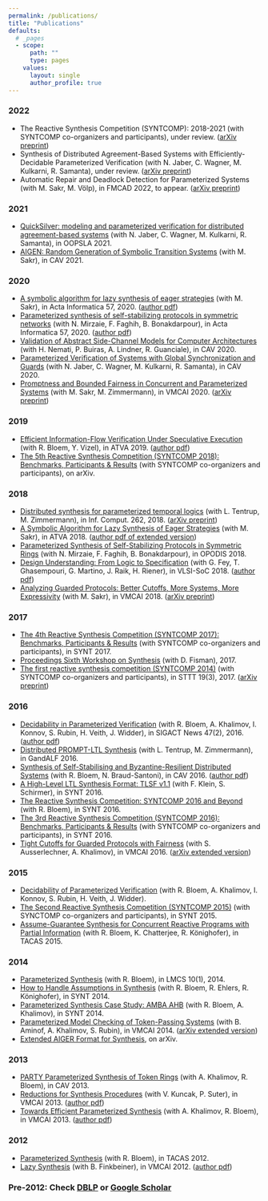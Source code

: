 ```yaml
---
permalink: /publications/
title: "Publications"
defaults:
  # _pages
  - scope:
      path: ""
      type: pages
    values:
      layout: single
      author_profile: true
---
```


### 2022
* The Reactive Synthesis Competition (SYNTCOMP): 2018-2021 (with SYNTCOMP co-organizers and participants), under review. ([arXiv preprint](https://doi.org/10.48550/arXiv.2206.00251))
* Synthesis of Distributed Agreement-Based Systems with Efficiently-Decidable Parameterized Verification (with N. Jaber, C. Wagner, M. Kulkarni, R. Samanta), under review. ([arXiv preprint](https://doi.org/10.48550/arXiv.2208.12400))
* Automatic Repair and Deadlock Detection for Parameterized Systems (with M. Sakr, M. Völp), in FMCAD 2022, to appear. ([arXiv preprint](https://arxiv.org/abs/2111.03322))

### 2021
* [QuickSilver: modeling and parameterized verification for distributed agreement-based systems](https://dl.acm.org/doi/10.1145/3485534) (with N. Jaber, C. Wagner, M. Kulkarni, R. Samanta), in OOPSLA 2021.
* [AIGEN: Random Generation of Symbolic Transition Systems](https://doi.org/10.1007/978-3-030-81688-9_20) (with M. Sakr), in CAV 2021.

### 2020
* [A symbolic algorithm for lazy synthesis of eager strategies](https://link.springer.com/article/10.1007/s00236-019-00344-8) (with M. Sakr), in Acta Informatica 57, 2020. ([author pdf](https://publications.cispa.saarland/2973/1/paper.pdf))
* [Parameterized synthesis of self-stabilizing protocols in symmetric networks](https://doi.org/10.1007/s00236-019-00361-7) (with N. Mirzaie, F. Faghih, B. Bonakdarpour), in Acta Informatica 57, 2020. ([author pdf](https://publications.cispa.saarland/3009/1/main.pdf))
* [Validation of Abstract Side-Channel Models for Computer Architectures](https://doi.org/10.1007/978-3-030-53288-8_12) (with H. Nemati, P. Buiras, A. Lindner, R. Guanciale), in CAV 2020.
* [Parameterized Verification of Systems with Global Synchronization and Guards](https://doi.org/10.1007/978-3-030-53288-8_15) (with N. Jaber, C. Wagner, M. Kulkarni, R. Samanta), in CAV 2020.
* [Promptness and Bounded Fairness in Concurrent and Parameterized Systems](https://doi.org/10.1007/978-3-030-39322-9_16) (with M. Sakr, M. Zimmermann), in VMCAI 2020. ([arXiv preprint](https://arxiv.org/pdf/1911.03122))

### 2019
* [Efficient Information-Flow Verification Under Speculative Execution](https://doi.org/10.1007/978-3-030-31784-3_29) (with R. Bloem, Y. Vizel), in ATVA 2019. ([author pdf](https://publications.cispa.saarland/2954/1/main.pdf))
* [The 5th Reactive Synthesis Competition (SYNTCOMP 2018): Benchmarks, Participants & Results](https://arxiv.org/abs/1904.07736) (with SYNTCOMP co-organizers and participants), on arXiv.

### 2018
* [Distributed synthesis for parameterized temporal logics](https://doi.org/10.1016/j.ic.2018.09.009)  (with L. Tentrup, M. Zimmermann), in Inf. Comput. 262, 2018. ([arXiv preprint](https://arxiv.org/pdf/1705.08112))
* [A Symbolic Algorithm for Lazy Synthesis of Eager Strategies](https://doi.org/10.1007/978-3-030-01090-4_13) (with M. Sakr), in ATVA 2018. ([author pdf of extended version](https://publications.cispa.saarland/2973/1/paper.pdf))
* [Parameterized Synthesis of Self-Stabilizing Protocols in Symmetric Rings](https://doi.org/10.4230/LIPIcs.OPODIS.2018.29) (with N. Mirzaie, F. Faghih, B. Bonakdarpour), in OPODIS 2018.
* [Design Understanding: From Logic to Specification](https://doi.org/10.1109/VLSI-SoC.2018.8644732) (with G. Fey, T. Ghasempouri, G. Martino, J. Raik, H. Riener), in VLSI-SoC 2018. ([author pdf](https://publications.cispa.saarland/2956/1/PID5492211.pdf))
* [Analyzing Guarded Protocols: Better Cutoffs, More Systems, More Expressivity](https://doi.org/10.1007/978-3-319-73721-8_12) (with M. Sakr), in VMCAI 2018. ([arXiv preprint](https://arxiv.org/pdf/1707.01369))

### 2017
* [The 4th Reactive Synthesis Competition (SYNTCOMP 2017): Benchmarks, Participants & Results](https://doi.org/10.4204/EPTCS.260.10) (with SYNTCOMP co-organizers and participants), in SYNT 2017.
* [Proceedings Sixth Workshop on Synthesis](https://dblp.org/db/series/eptcs/eptcs260.html) (with D. Fisman), 2017.
* [The first reactive synthesis competition (SYNTCOMP 2014)](https://doi.org/10.1007/s10009-016-0416-3) (with SYNTCOMP co-organizers and participants), in STTT 19(3), 2017. ([arXiv preprint](https://arxiv.org/pdf/1506.08726))

### 2016
* [Decidability in Parameterized Verification](https://doi.org/10.1145/2951860.2951873) (with R. Bloem, A. Khalimov, I. Konnov, S. Rubin, H. Veith, J. Widder), in SIGACT News 47(2), 2016. ([author pdf](https://publications.cispa.saarland/1409/1/paper.pdf))
* [Distributed PROMPT-LTL Synthesis](https://doi.org/10.4204/EPTCS.226.16) (with L. Tentrup, M. Zimmermann), in GandALF 2016.
* [Synthesis of Self-Stabilising and Byzantine-Resilient Distributed Systems](https://link.springer.com/chapter/10.1007/978-3-319-41528-4_9) (with R. Bloem, N. Braud-Santoni), in CAV 2016. ([author pdf](https://publications.cispa.saarland/1410/1/writeup.pdf))
* [A High-Level LTL Synthesis Format: TLSF v1.1](https://doi.org/10.4204/EPTCS.229.10) (with F. Klein, S. Schirmer), in SYNT 2016.
* [The Reactive Synthesis Competition: SYNTCOMP 2016 and Beyond](https://doi.org/10.4204/EPTCS.229.11) (with R. Bloem), in SYNT 2016.
* [The 3rd Reactive Synthesis Competition (SYNTCOMP 2016): Benchmarks, Participants & Results](https://doi.org/10.4204/EPTCS.229.12) (with SYNTCOMP co-organizers and participants), in SYNT 2016.
* [Tight Cutoffs for Guarded Protocols with Fairness](https://doi.org/10.1007/978-3-662-49122-5_23) (with S. Ausserlechner, A. Khalimov), in VMCAI 2016. ([arXiv extended version](https://arxiv.org/pdf/1505.03273))

### 2015
* [Decidability of Parameterized Verification](https://doi.org/10.2200/S00658ED1V01Y201508DCT013) (with R. Bloem, A. Khalimov, I. Konnov, S. Rubin, H. Veith, J. Widder).
* [The Second Reactive Synthesis Competition (SYNTCOMP 2015)](https://doi.org/10.4204/EPTCS.202.4) (with SYNCTOMP co-organizers and participants), in SYNT 2015.
* [Assume-Guarantee Synthesis for Concurrent Reactive Programs with Partial Information](https://doi.org/10.1007/978-3-662-46681-0_50) (with R. Bloem, K. Chatterjee, R. Könighofer), in TACAS 2015.

### 2014
* [Parameterized Synthesis](https://doi.org/10.2168/LMCS-10(1:12)2014) (with R. Bloem), in LMCS 10(1), 2014.
* [How to Handle Assumptions in Synthesis](https://doi.org/10.4204/EPTCS.157.7) (with R. Bloem, R. Ehlers, R. Könighofer), in SYNT 2014.
* [Parameterized Synthesis Case Study: AMBA AHB](https://doi.org/10.4204/EPTCS.157.9) (with R. Bloem, A. Khalimov), in SYNT 2014.
* [Parameterized Model Checking of Token-Passing Systems](https://doi.org/10.1007/978-3-642-54013-4_15) (with B. Aminof, A. Khalimov, S. Rubin), in VMCAI 2014. ([arXiv extended version](https://arxiv.org/pdf/1311.4425))
* [Extended AIGER Format for Synthesis](http://arxiv.org/abs/1405.5793), on arXiv.

### 2013
* [PARTY Parameterized Synthesis of Token Rings](https://doi.org/10.1007/978-3-642-39799-8_66) (with A. Khalimov, R. Bloem), in CAV 2013.
* [Reductions for Synthesis Procedures](https://doi.org/10.1007/978-3-642-35873-9_8) (with V. Kuncak, P. Suter), in VMCAI 2013. ([author pdf](http://swenjacobs.com/publications/VMCAI13b.pdf))
* [Towards Efficient Parameterized Synthesis](https://doi.org/10.1007/978-3-642-35873-9_9) (with A. Khalimov, R. Bloem), in VMCAI 2013. ([author pdf](http://www.swenjacobs.com/publications/VMCAI13a.pdf))

### 2012
* [Parameterized Synthesis](https://doi.org/10.1007/978-3-642-28756-5_25) (with R. Bloem), in TACAS 2012.
* [Lazy Synthesis](https://doi.org/10.1007/978-3-642-27940-9_15) (with B. Finkbeiner), in VMCAI 2012. ([author pdf](http://swenjacobs.com/publications/VMCAI12.pdf))

### Pre-2012: Check [DBLP](https://dblp.org/pid/73/6880.html) or [Google Scholar](https://scholar.google.de/citations?user=pofIiPIAAAAJ)
